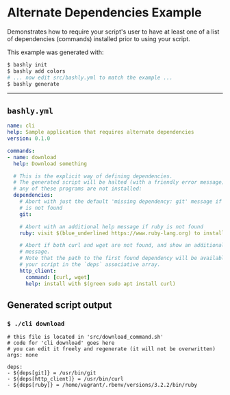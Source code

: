 # Alternate Dependencies Example

Demonstrates how to require your script's user to have at least one of a list
of dependencies (commands) installed prior to using your script.

This example was generated with:

```bash
$ bashly init
$ bashly add colors
# ... now edit src/bashly.yml to match the example ...
$ bashly generate
```

-----

## `bashly.yml`

```yaml
name: cli
help: Sample application that requires alternate dependencies
version: 0.1.0

commands:
- name: download
  help: Download something

  # This is the explicit way of defining dependencies.
  # The generated script will be halted (with a friendly error message) if
  # any of these programs are not installed:
  dependencies:
    # Abort with just the default 'missing dependency: git' message if git
    # is not found
    git:

    # Abort with an additional help message if ruby is not found
    ruby: visit $(blue_underlined https://www.ruby-lang.org) to install

    # Abort if both curl and wget are not found, and show an additional help
    # message.
    # Note that the path to the first found dependency will be available to
    # your script in the `deps` associative array.
    http_client:
      command: [curl, wget]
      help: install with $(green sudo apt install curl)
```



## Generated script output

### `$ ./cli download`

```shell
# this file is located in 'src/download_command.sh'
# code for 'cli download' goes here
# you can edit it freely and regenerate (it will not be overwritten)
args: none

deps:
- ${deps[git]} = /usr/bin/git
- ${deps[http_client]} = /usr/bin/curl
- ${deps[ruby]} = /home/vagrant/.rbenv/versions/3.2.2/bin/ruby


```



